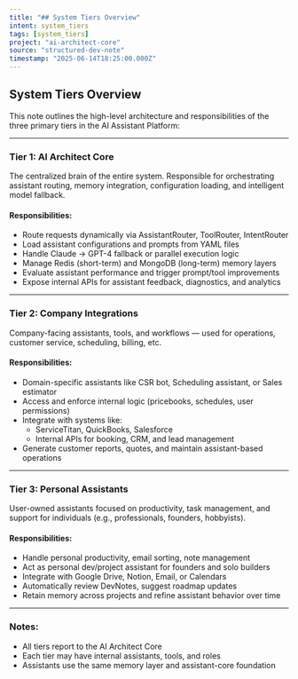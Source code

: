 ```yaml
---
title: "## System Tiers Overview"
intent: system_tiers
tags: [system_tiers]
project: "ai-architect-core"
source: "structured-dev-note"
timestamp: "2025-06-14T18:25:00.000Z"
---
```


## System Tiers Overview

This note outlines the high-level architecture and responsibilities of the three primary tiers in the AI Assistant Platform:

---

### Tier 1: AI Architect Core

The centralized brain of the entire system. Responsible for orchestrating assistant routing, memory integration, configuration loading, and intelligent model fallback.

#### Responsibilities:

- Route requests dynamically via AssistantRouter, ToolRouter, IntentRouter
- Load assistant configurations and prompts from YAML files
- Handle Claude → GPT-4 fallback or parallel execution logic
- Manage Redis (short-term) and MongoDB (long-term) memory layers
- Evaluate assistant performance and trigger prompt/tool improvements
- Expose internal APIs for assistant feedback, diagnostics, and analytics

---

### Tier 2: Company Integrations

Company-facing assistants, tools, and workflows — used for operations, customer service, scheduling, billing, etc.

#### Responsibilities:

- Domain-specific assistants like CSR bot, Scheduling assistant, or Sales estimator
- Access and enforce internal logic (pricebooks, schedules, user permissions)
- Integrate with systems like:
  - ServiceTitan, QuickBooks, Salesforce
  - Internal APIs for booking, CRM, and lead management
- Generate customer reports, quotes, and maintain assistant-based operations

---

### Tier 3: Personal Assistants

User-owned assistants focused on productivity, task management, and support for individuals (e.g., professionals, founders, hobbyists).

#### Responsibilities:

- Handle personal productivity, email sorting, note management
- Act as personal dev/project assistant for founders and solo builders
- Integrate with Google Drive, Notion, Email, or Calendars
- Automatically review DevNotes, suggest roadmap updates
- Retain memory across projects and refine assistant behavior over time

---

### Notes:

- All tiers report to the AI Architect Core
- Each tier may have internal assistants, tools, and roles
- Assistants use the same memory layer and assistant-core foundation
